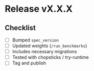 # Release vX.X.X

## Checklist

- [ ] Bumped `spec_version`
- [ ] Updated weights (`/run_benchmarks`)
- [ ] Includes necessary migrations
- [ ] Tested with chopsticks / try-runtime
- [ ] Tag and publish